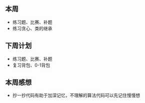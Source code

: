 ## 本周

- 练习题、比赛、补题
- 练习贪心、类的继承

## 下周计划

- 练习题、比赛、补题
- 复习背包、0-1背包

## 本周感想

- 抄一抄代码有助于加深记忆，不理解的算法代码可以先记住慢慢想
